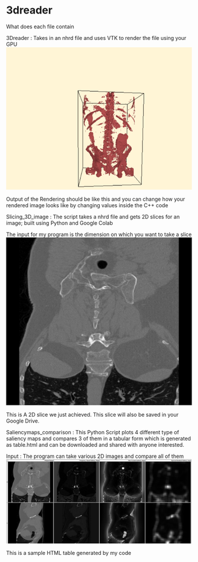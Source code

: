 # 3dreader
What does each file contain


3Dreader : Takes in an nhrd file and uses VTK to render the file using your GPU
![input](https://github.com/higgsboson1209/Playing-with-3D-images/blob/main/githubupload.png)


Output of the Rendering should be like this and you can change how your rendered image looks like by changing values inside the C++ code 


Slicing_3D_image : The script takes a nhrd file and gets 2D slices for an image; built using Python and Google Colab

The input for my program is the dimension on which you want to take a slice 
![input](https://github.com/higgsboson1209/Playing-with-3D-images/blob/main/test.png)

This is A 2D slice we just achieved. This slice will also be saved in your Google Drive.



Saliencymaps_comparison : This Python Script plots 4 different type of saliency maps and compares 3 of them in a tabular form which is generated as table.html and can be downloaded and shared with anyone interested.

Input : The program can take various 2D images and compare all of them 
![input](https://github.com/higgsboson1209/Playing-with-3D-images/blob/main/salmapcomparisontables.png)



This is a sample HTML table generated by my code 

